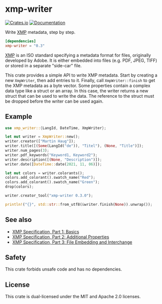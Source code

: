 # xmp-writer
[![Crates.io](https://img.shields.io/crates/v/xmp-writer.svg)](https://crates.io/crates/xmp-writer)
[![Documentation](https://docs.rs/xmp-writer/badge.svg)](https://docs.rs/xmp-writer)

Write [XMP] metadata, step by step.

```toml
[dependencies]
xmp-writer = "0.3"
```

[XMP] is an ISO standard specifying a metadata format for files,
originally developed by Adobe. It is either embedded into
files (e.g. PDF, JPEG, TIFF) or stored in a separate "side-car" file.

This crate provides a simple API to write XMP metadata. Start by creating
a new `XmpWriter`, then add entries to it. Finally, call `XmpWriter::finish` to
get the XMP metadata as a byte vector. Some properties contain a complex data type like a
struct or an array. In this case, the writer returns a new struct that can be used to
write the data. The reference to the struct must be dropped before the writer can be used
again.

## Example

```rust
use xmp_writer::{LangId, DateTime, XmpWriter};

let mut writer = XmpWriter::new();
writer.creator(["Martin Haug"]);
writer.title([(Some(LangId("de")), "Titel"), (None, "Title")]);
writer.num_pages(3);
writer.pdf_keywords("Keyword1, Keyword2");
writer.description([(None, "Description")]);
writer.date([DateTime::date(2021, 11, 06)]);

let mut colors = writer.colorants();
colors.add_colorant().swatch_name("Red");
colors.add_colorant().swatch_name("Green");
drop(colors);

writer.creator_tool("xmp-writer 0.3.0");

println!("{}", std::str::from_utf8(&writer.finish(None)).unwrap());
```

## See also
- [XMP Specification, Part 1: Basics](https://github.com/adobe/XMP-Toolkit-SDK/blob/main/docs/XMPSpecificationPart1.pdf)
- [XMP Specification, Part 2: Additional Properties](https://github.com/adobe/XMP-Toolkit-SDK/blob/main/docs/XMPSpecificationPart2.pdf)
- [XMP Specification, Part 3: File Embedding and Interchange](https://github.com/adobe/XMP-Toolkit-SDK/blob/main/docs/XMPSpecificationPart3.pdf)

## Safety
This crate forbids unsafe code and has no dependencies.

## License
This crate is dual-licensed under the MIT and Apache 2.0 licenses.

[XMP]: https://en.wikipedia.org/wiki/Extensible_Metadata_Platform
